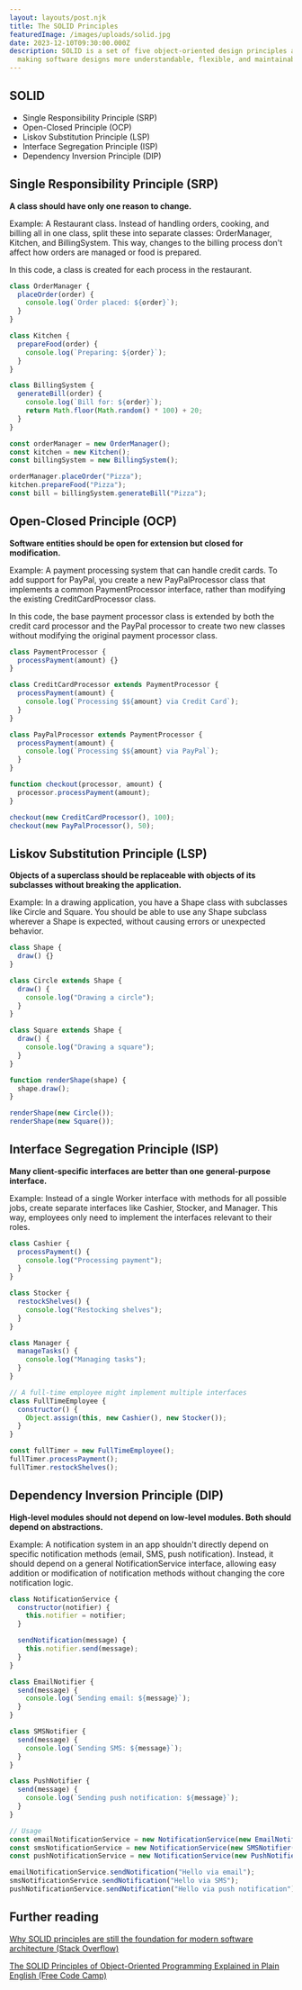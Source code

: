 ```yaml
---
layout: layouts/post.njk
title: The SOLID Principles
featuredImage: /images/uploads/solid.jpg
date: 2023-12-10T09:30:00.000Z
description: SOLID is a set of five object-oriented design principles aimed at
  making software designs more understandable, flexible, and maintainable.
---
```

## SOLID
- Single Responsibility Principle (SRP)
- Open-Closed Principle (OCP)
- Liskov Substitution Principle (LSP)
- Interface Segregation Principle (ISP)
- Dependency Inversion Principle (DIP)

## Single Responsibility Principle (SRP)

**A class should have only one reason to change.**

Example: A Restaurant class. Instead of handling orders, cooking, and billing all in one class, split these into separate classes: OrderManager, Kitchen, and BillingSystem. This way, changes to the billing process don't affect how orders are managed or food is prepared.

In this code, a class is created for each process in the restaurant. 

```js
class OrderManager {
  placeOrder(order) {
    console.log(`Order placed: ${order}`);
  }
}

class Kitchen {
  prepareFood(order) {
    console.log(`Preparing: ${order}`);
  }
}

class BillingSystem {
  generateBill(order) {
    console.log(`Bill for: ${order}`);
    return Math.floor(Math.random() * 100) + 20;
  }
}

const orderManager = new OrderManager();
const kitchen = new Kitchen();
const billingSystem = new BillingSystem();

orderManager.placeOrder("Pizza");
kitchen.prepareFood("Pizza");
const bill = billingSystem.generateBill("Pizza");
```

## Open-Closed Principle (OCP)

**Software entities should be open for extension but closed for modification.**

Example: A payment processing system that can handle credit cards. To add support for PayPal, you create a new PayPalProcessor class that implements a common PaymentProcessor interface, rather than modifying the existing CreditCardProcessor class.

In this code, the base payment processor class is extended by both the credit card processor and the PayPal processor to create two new classes without modifying the original payment processor class.

```js
class PaymentProcessor {
  processPayment(amount) {}
}

class CreditCardProcessor extends PaymentProcessor {
  processPayment(amount) {
    console.log(`Processing $${amount} via Credit Card`);
  }
}

class PayPalProcessor extends PaymentProcessor {
  processPayment(amount) {
    console.log(`Processing $${amount} via PayPal`);
  }
}

function checkout(processor, amount) {
  processor.processPayment(amount);
}

checkout(new CreditCardProcessor(), 100);
checkout(new PayPalProcessor(), 50);
```

## Liskov Substitution Principle (LSP)

**Objects of a superclass should be replaceable with objects of its subclasses without breaking the application.**

Example: In a drawing application, you have a Shape class with subclasses like Circle and Square. You should be able to use any Shape subclass wherever a Shape is expected, without causing errors or unexpected behavior.

```js
class Shape {
  draw() {}
}

class Circle extends Shape {
  draw() {
    console.log("Drawing a circle");
  }
}

class Square extends Shape {
  draw() {
    console.log("Drawing a square");
  }
}

function renderShape(shape) {
  shape.draw();
}

renderShape(new Circle());
renderShape(new Square());
```

## Interface Segregation Principle (ISP)

**Many client-specific interfaces are better than one general-purpose interface.**

Example: Instead of a single Worker interface with methods for all possible jobs, create separate interfaces like Cashier, Stocker, and Manager. This way, employees only need to implement the interfaces relevant to their roles.

```js
class Cashier {
  processPayment() {
    console.log("Processing payment");
  }
}

class Stocker {
  restockShelves() {
    console.log("Restocking shelves");
  }
}

class Manager {
  manageTasks() {
    console.log("Managing tasks");
  }
}

// A full-time employee might implement multiple interfaces
class FullTimeEmployee {
  constructor() {
    Object.assign(this, new Cashier(), new Stocker());
  }
}

const fullTimer = new FullTimeEmployee();
fullTimer.processPayment();
fullTimer.restockShelves();
```

## Dependency Inversion Principle (DIP)

**High-level modules should not depend on low-level modules. Both should depend on abstractions.**

Example: A notification system in an app shouldn't directly depend on specific notification methods (email, SMS, push notification). Instead, it should depend on a general NotificationService interface, allowing easy addition or modification of notification methods without changing the core notification logic.

```js
class NotificationService {
  constructor(notifier) {
    this.notifier = notifier;
  }

  sendNotification(message) {
    this.notifier.send(message);
  }
}

class EmailNotifier {
  send(message) {
    console.log(`Sending email: ${message}`);
  }
}

class SMSNotifier {
  send(message) {
    console.log(`Sending SMS: ${message}`);
  }
}

class PushNotifier {
  send(message) {
    console.log(`Sending push notification: ${message}`);
  }
}

// Usage
const emailNotificationService = new NotificationService(new EmailNotifier());
const smsNotificationService = new NotificationService(new SMSNotifier());
const pushNotificationService = new NotificationService(new PushNotifier());

emailNotificationService.sendNotification("Hello via email");
smsNotificationService.sendNotification("Hello via SMS");
pushNotificationService.sendNotification("Hello via push notification");
```

## Further reading
[Why SOLID principles are still the foundation for modern software architecture (Stack Overflow)](https://stackoverflow.blog/2021/11/01/why-solid-principles-are-still-the-foundation-for-modern-software-architecture/)

[The SOLID Principles of Object-Oriented Programming Explained in Plain English (Free Code Camp)](https://www.freecodecamp.org/news/solid-principles-explained-in-plain-english/)
